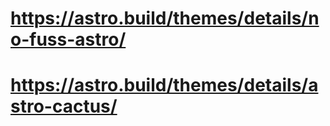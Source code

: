 # https://astro.build/themes/details/no-fuss-astro/

# https://astro.build/themes/details/astro-cactus/
